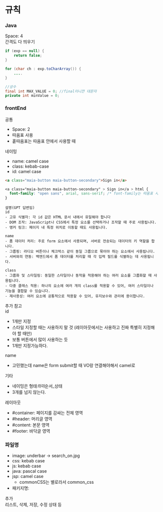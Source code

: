 # 규칙

### Java

Space: 4  
간격도 다 띄우기

```java
if (exp == null) {
    return false;
}

for (char ch : exp.toCharArray()) {
    ....
}

//상수
final int MAX_VALUE = 0; //final이니깐 대문자
private int minValue = 0;
```

### frontEnd

공통

- Space: 2
- 따옴표 사용
- 홑따옴표는 따옴표 안에서 사용할 때

네이밍

- name: camel case
- class: kebab-case
- id: camel case

```html
<a class="maia-button maia-button-secondary">Sign in</a>
```

```css
<a class="maia-button maia-button-secondary" > Sign in</a > html {
  font-family: "open sans", arial, sans-serif; /* font-family는 따옴표 사용할 수 없으니 홑따옴표 */
}
```

```
설명(GPT 답변임)
id
- 고유 식별자: 각 id 값은 HTML 문서 내에서 유일해야 합니다
- DOM 조작: JavaScript나 CSS에서 특정 요소를 선택하거나 조작할 때 주로 사용됩니다.
- 앵커 링크: 페이지 내 특정 위치로 이동할 때도 사용됩니다.

name
- 폼 데이터 처리: 주로 form 요소에서 사용되며, 서버로 전송되는 데이터의 키 역할을 합니다.
- 그룹핑: 라디오 버튼이나 체크박스 같이 동일 그룹으로 묶어야 하는 요소에서 사용됩니다.
- 서버와의 연동: 백엔드에서 폼 데이터를 처리할 때 각 입력 필드를 식별하는 데 사용됩니다.

class
- 그룹화 및 스타일링: 동일한 스타일이나 동작을 적용해야 하는 여러 요소를 그룹화할 때 사용됩니다.
- 다중 클래스 적용: 하나의 요소에 여러 개의 class를 적용할 수 있어, 여러 스타일이나 기능을 결합할 수 있습니다.
- 재사용성: 여러 요소에 공통적으로 적용할 수 있어, 유지보수와 관리에 용이합니다.
```

추가 참고  
id

- 1개만 지정
- 스타일 지정할 때는 사용하지 말 것 (레이아웃에서는 사용하고 진짜 특별히 지정해야 할 때만)
- 보통 버튼에서 많이 사용하는 듯
- 1개만 지정가능하다.

name

- 고민했는데 name은 form submit할 때 VO랑 연결해야해서 camel로

기타

- 네이밍은 형태*의미*순서\_상태
- 3개를 넘지 않는다.

레이아웃

- #container: 페이지를 감싸는 전체 영역
- #header: 머리글 영역
- #content: 본문 영역
- #footer: 바닥글 영역

### 파일명

- image: underbar -> search_on.jpg
- css: kebab case
- js: kebab case
- java: pascal case
- jsp: camel case
  - commonCSS는 별로라서 common_css
- 패키지명:

추가  
리스트, 삭제, 저장, 수정 상태 등
